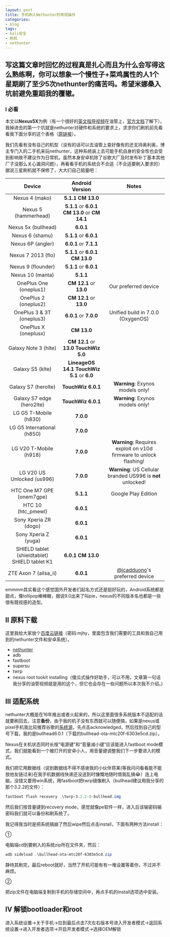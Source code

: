 ```yaml
---
layout: post
title: 手机刷入Nethunter的常规操作
categories:
- blog
tags:
- kali安全
- 刷机
- nethunter
---
```


## 写这篇文章时回忆的过程真是扎心而且为什么会写得这么熟练啊，你可以想象一个慢性子+菜鸡属性的人1个星期刷了至少5次nethunter的痛苦吗。希望米娜桑入坑前避免重蹈我的覆辙。

  <audio autoplay="autoplay">
  <source src="/resources/Kali Linux NetHunter(TRY HARDER-UZIMON).mp3" />
  </audio>

### Ⅰ 必看

本文以<strong>Nexus5X</strong>为例（有一个很好的[英文指导视频](https://www.youtube.com/watch?v=XFmvn7_R9fs)在油管上，[官方文档](https://github.com/offensive-security/kali-nethunter/wiki)了解下）。我掉进去的第一个坑就是nethunter对硬件和系统的要求上，求求你们刷机前先看看我下面分享的这个表格（[原链接](https://github.com/offensive-security/kali-nethunter/wiki)）。

我们先看有没有自己的机型（没有的话可以去油管上查好像有的还支持奥利奥，博主专门入的二手机来玩nethunter，这种系统装上去可能手机自身的安全性也会受到影响故不建议作为日常机，虽然本身安卓机除了谷歌大厂及时发布补丁基本其他厂子没那么关心漏洞问题），再看看手机的系统合不合适（不合适要刷入要求的）据说三星刷机就不保修了，大大们自己掂量吧：

|                     Device                      |                   Android Version                   |                            Notes                             |
| :---------------------------------------------: | :-------------------------------------------------: | :----------------------------------------------------------: |
|                 Nexus 4 (mako)                  |               **5.1.1**   **CM 13.0**               |                                                              |
|              Nexus 5 (hammerhead)               | **5.1.1** or **6.0.1**   **CM 13.0** or **CM 14.1** |                                                              |
|               Nexus 5x (bullhead)               |                      **6.0.1**                      |                                                              |
|                 Nexus 6 (shamu)                 |               **5.1.1** or **6.0.1**                |                                                              |
|                Nexus 6P (angler)                |               **6.0.1** or **7.1.1**                |                                                              |
|               Nexus 7 2013 (flo)                |        **5.1.1** or **6.0.1**   **CM 13.0**         |                                                              |
|               Nexus 9 (flounder)                |               **5.1.1** or **6.0.1**                |                                                              |
|                Nexus 10 (manta)                 |                      **5.1.1**                      |                                                              |
|             OnePlus One (oneplus1)              |               **CM 12.1** or **13.0**               |                     Our preferred device                     |
|              OnePlus 2 (oneplus2)               |               **CM 12.1** or **13.0**               |                                                              |
|            OnePlus 3 & 3T (oneplus3)            |               **6.0.1** or **7.0.0**                |              Unified build in 7.0.0 (OxygenOS)               |
|              OnePlus X (oneplusx)               |                     **CM 13.0**                     |                                                              |
|              Galaxy Note 3 (hlte)               |     **CM 12.1** or **13.0**   **TouchWiz 5.0**      |                                                              |
|                Galaxy S5 (klte)                 |  **LineageOS 14.1**   **TouchWiz 5.1** or **6.0**   |                                                              |
|               Galaxy S7 (herolte)               |                 **TouchWiz 6.0.1**                  |               **Warning**: Exynos models only!               |
|            Galaxy S7 edge (hero2lte)            |                 **TouchWiz 6.0.1**                  |               **Warning**: Exynos models only!               |
|              LG G5 T-Mobile (h830)              |                      **7.0.0**                      |                                                              |
|           LG G5 International (h850)            |                      **7.0.0**                      |                                                              |
|             LG V20 T-Mobile (h918)              |                      **7.0.0**                      | **Warning**: Requires exploit on v10d firmware to unlock flashing! |
|           LG V20 US Unlocked (us996)            |                      **7.0.0**                      | **Warning**: US Cellular branded US996 is **not** unlocked!  |
|            HTC One M7 GPE (onem7gpe)            |                      **5.1.1**                      |                     Google Play Edition                      |
|               HTC 10 (htc_pmewl)                |                      **6.0.1**                      |                                                              |
|              Sony Xperia ZR (dogo)              |                      **6.0.1**                      |                                                              |
|              Sony Xperia Z (yuga)               |                      **6.0.1**                      |                                                              |
| SHIELD tablet (shieldtablet)   SHIELD tablet K1 |               **6.0.1**   **CM 13.0**               |                                                              |
|              ZTE Axon 7 (ailsa_ii)              |                      **6.0.1**                      | [@jcadduono](https://github.com/jcadduono)'s preferred device |

emmmm其实看这个感觉国外开发者们起名方式还是挺好玩的，Android系统都是甜点，像lollipop棒棒糖，据说9.0出来了叫pie，nexus的不同版本名也都是一些很有既视感的造型。

## Ⅱ 原料下载

这里我给大家放个[百度云链接](https://pan.baidu.com/s/1Bnf7nvMKd_J9CIFi9dXmdg)（密码:mjhy，里面包含我们需要的工具和我自己用到的nethunter文件和安卓系统）。

* [nethunter](https://www.offensive-security.com/kali-linux-nethunter-download/)
* adb
* fastboot
* supersu
* twrp
* nexus root tookit installing（傻瓜式操作好助手，可以不用，文章第一句话我分享的油管视频就是用的这个，但它也会存在一些问题所以本次我不介绍。)

## Ⅲ 适配系统

nethunter大概是在16年推出或者火起来的，所以这里面很多系统版本不适配的话就要刷回去，注意<strong>备份</strong>，由于我的机子没有东西就可以随便搞，如果是nexus或pixel手机我比较推荐谷歌的[系统源](https://developers.google.com/android/ota)，先点击acknowledged，然后找到自己的型号下载，我的是bullhead6.0.1（下载的bullhead-ota-mtc20f-6303e5cd.zip）。

Nexus在关机状态同时长按“电源键”和“音量减小键”应该能进入fastboot mode模式，我们就能看到一个被打开的安卓小人，用音量键调整我们下一步要进入的模式。

我们把它用数据线（说到数据线不得不感谢我的小伙伴蒋某(等我问问看看能不能放他友链过来)在我手机数据线快递还没送到时慷慨地随时借我乱搞😂）连上电脑，没错又要用win系统，用fastboot把twrp镜像刷入（bullhead建议用我分享的那个3.2.2的文件）：

```powershell
fastboot flash recovery .\twrp-3.2.2-0-bullhead.img
```



然后我们按音量键到recovery mode，感觉就像pe软件一样，进入后该输密码输密码我们就可以备份和刷系统了。

我记得我当时是把系统搞崩了然后wipe然后点击install，下面有两种方法install：

①

电脑端cd到要刷入的系统zip所在文件夹，然后：

```powershell
adb sideload .\bullhead-ota-mtc20f-6303e5cd.zip
```

静待其刷完，最后reboot就好，当然了开机可能有有一堆设置等着你，不过并不麻烦。

②

把zip文件在电脑端复制到手机的存储空间中，再点手机的install选项选中安装。

## Ⅳ 解锁bootloader和root

进入系统设置->关于手机->拉到最后点击7次左右版本号进入开发者模式->返回系统设置->进入开发者选项->开启开发者模式->选择OEM解锁

